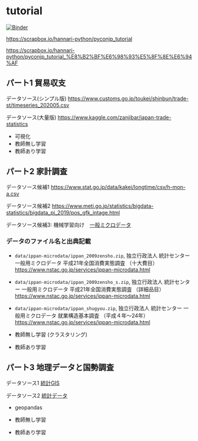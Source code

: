 # tutorial
[![Binder](https://mybinder.org/badge_logo.svg)](https://mybinder.org/v2/gh/hannari-python/tutorial/master)

https://scrapbox.io/hannari-python/pyconjp_tutorial

https://scrapbox.io/hannari-python/pyconjp_tutorial_%E8%B2%BF%E6%98%93%E5%8F%8E%E6%94%AF


## パート1 貿易収支
データソース(シンプル版)
https://www.customs.go.jp/toukei/shinbun/trade-st/timeseries_202005.csv

データソース(大量版)
https://www.kaggle.com/zanjibar/japan-trade-statistics

- 可視化
- 教師無し学習
- 教師あり学習

## パート2 家計調査
データソース候補1 https://www.stat.go.jp/data/kakei/longtime/csv/h-mon-a.csv

データソース候補2 https://www.meti.go.jp/statistics/bigdata-statistics/bigdata_pj_2019/pos_gfk_intage.html

データソース候補3: 機械学習向け　[一般ミクロデータ](https://www.nstac.go.jp/micro/cgi-bin/micro.cgi)

### データのファイル名と出典記載

- `data/ippan-microdata/ippan_2009zensho.zip`, 独立行政法人 統計センター 一般用ミクロデータ 平成21年全国消費実態調査 （十大費目）https://www.nstac.go.jp/services/ippan-microdata.html
- `data/ippan-microdata/ippan_2009zensho_s.zip`, 独立行政法人 統計センター 一般用ミクロデータ 平成21年全国消費実態調査 （詳細品目）https://www.nstac.go.jp/services/ippan-microdata.html
- `data/ippan-microdata/ippan_shugyou.zip`, 独立行政法人 統計センター 一般用ミクロデータ 就業構造基本調査 （平成４年～24年）https://www.nstac.go.jp/services/ippan-microdata.html

- 教師無し学習 (クラスタリング)
- 教師あり学習

## パート3 地理データと国勢調査
データソース1 [統計GIS](https://www.e-stat.go.jp/gis/statmap-search?type=2)

データソース2 [統計データ](https://www.e-stat.go.jp/gis/statmap-search?type=1)

- geopandas

- 教師無し学習
- 教師あり学習
